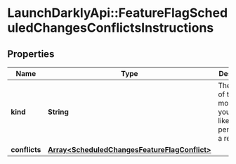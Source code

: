 # LaunchDarklyApi::FeatureFlagScheduledChangesConflictsInstructions

## Properties
Name | Type | Description | Notes
------------ | ------------- | ------------- | -------------
**kind** | **String** | The name of the modification you would like to perform on a resource. | [optional] 
**conflicts** | [**Array&lt;ScheduledChangesFeatureFlagConflict&gt;**](ScheduledChangesFeatureFlagConflict.md) |  | [optional] 


